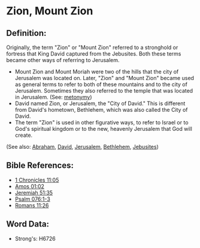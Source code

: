 # Zion, Mount Zion #

## Definition: ##

Originally, the term "Zion" or "Mount Zion" referred to a stronghold or fortress that King David captured from the Jebusites. Both these terms became other ways of referring to Jerusalem.

* Mount Zion and Mount Moriah were two of the hills that the city of Jerusalem was located on. Later, "Zion" and "Mount Zion" became used as general terms to refer to both of these mountains and to the city of Jerusalem. Sometimes they also referred to the temple that was located in Jerusalem. (See: [metonymy](rc://en/ta/man/translate/figs-metonymy))
* David named Zion, or Jerusalem, the "City of David." This is different from David's hometown, Bethlehem, which was also called the City of David.
* The term "Zion" is used in other figurative ways, to refer to Israel or to God's spiritual kingdom or to the new, heavenly Jerusalem that God will create.

(See also: [Abraham](../names/abraham.md), [David](../names/david.md), [Jerusalem](../names/jerusalem.md), [Bethlehem](../names/bethlehem.md), [Jebusites](../names/jebusites.md))

## Bible References: ##

* [1 Chronicles 11:05](rc://en/tn/help/1ch/11/05)
* [Amos 01:02](rc://en/tn/help/amo/01/02)
* [Jeremiah 51:35](rc://en/tn/help/jer/51/35)
* [Psalm 076:1-3](rc://en/tn/help/psa/076/001)
* [Romans 11:26](rc://en/tn/help/rom/11/26)

## Word Data: ##

* Strong's: H6726